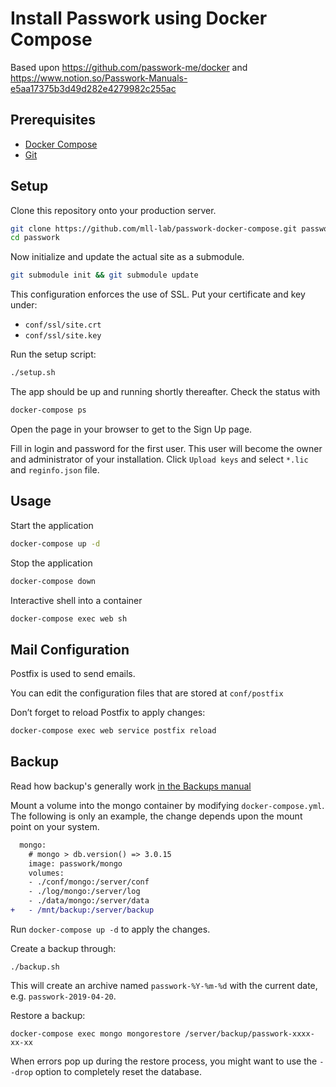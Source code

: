# Install Passwork using Docker Compose 

Based upon https://github.com/passwork-me/docker and https://www.notion.so/Passwork-Manuals-e5aa17375b3d49d282e4279982c255ac

## Prerequisites

- [Docker Compose](https://docs.docker.com/compose/install/)
- [Git](https://git-scm.com/downloads)

## Setup

Clone this repository onto your production server.

```bash
git clone https://github.com/mll-lab/passwork-docker-compose.git passwork
cd passwork
```

Now initialize and update the actual site as a submodule.

```bash
git submodule init && git submodule update
```

This configuration enforces the use of SSL. Put your certificate and key under:
- `conf/ssl/site.crt`
- `conf/ssl/site.key`

Run the setup script:

```bash
./setup.sh
```

The app should be up and running shortly thereafter. Check the status with

```bash
docker-compose ps
```

Open the page in your browser to get to the Sign Up page.

Fill in login and password for the first user.
This user will become the owner and administrator of your installation.
Click `Upload keys` and select `*.lic` and `reginfo.json` file.

## Usage

Start the application

```bash
docker-compose up -d
```

Stop the application

```bash
docker-compose down
```

Interactive shell into a container

```bash
docker-compose exec web sh
```

## Mail Configuration

Postfix is used to send emails.

You can edit the configuration files that are stored at `conf/postfix`
   
Don’t forget to reload Postfix to apply changes:

```bash
docker-compose exec web service postfix reload
```

## Backup

Read how backup's generally work [in the Backups manual](https://github.com/passwork-me/manuals-en/blob/master/Backups.md)

Mount a volume into the mongo container by modifying `docker-compose.yml`.
The following is only an example, the change depends upon the mount point on your system.

```diff
  mongo:
    # mongo > db.version() => 3.0.15
    image: passwork/mongo
    volumes:
    - ./conf/mongo:/server/conf
    - ./log/mongo:/server/log
    - ./data/mongo:/server/data
+   - /mnt/backup:/server/backup
```

Run `docker-compose up -d` to apply the changes.

Create a backup through:

    ./backup.sh

This will create an archive named `passwork-%Y-%m-%d` with the current date, e.g. `passwork-2019-04-20`.

Restore a backup:

    docker-compose exec mongo mongorestore /server/backup/passwork-xxxx-xx-xx

When errors pop up during the restore process, you might want to use the `--drop`
option to completely reset the database.
